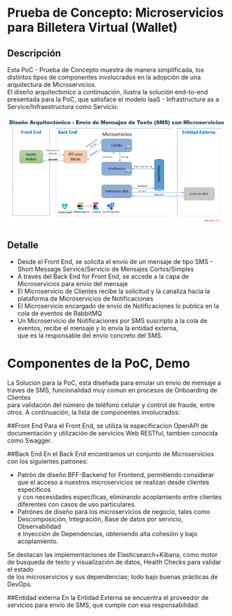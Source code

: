 # Prueba de Concepto: Microservicios para Billetera Virtual (Wallet)

## Descripción
Esta PoC - Prueba de Concepto muestra de manera simplificada, los distintos tipos de componentes involucrados en la adopci&oacute;n de una arquitectura de Microservicios.<BR>
El diseño arquitectonico a continuación, ilustra la soluci&oacute;n end-to-end presentada para la PoC, que satisface el modelo IaaS - Infrastructure as a Service/Infraestructura como Servicio:

![](Images/PoC-SMS.png)

## Detalle

-   Desde el Front End, se solicita el env&iacute;o de un mensaje de tipo SMS - Short Message Service/Servicio de Mensajes Cortos/Simples 
-   A trav&eacute;s del Back End for Front End, se accede a la capa de Microservicios para env&iacute;o del mensaje
-   El Microservicio de Clientes recibe la solicitud y la canaliza hacia la plataforma de Microservicios de Notificaciones
-   El Microservicio encargado de env&iacute;o de Notificaciones lo publica en la cola de eventos de RabbitMQ
-   Un Microservicio de Notificaciones por SMS suscripto a la cola de eventos, recibe el mensaje y lo env&iacute;a la entidad externa,<BR>
    que es la responsable del env&iacute;o concreto del SMS.

# Componentes de la PoC, Demo

La Solucion para la PoC, esta diseñada para emular un envio de mensaje a traves de SMS, funcionalidad muy comun en procesos de Onboarding de Clientes<BR>
para validaci&oacute;n del n&uacute;mero de tel&eacute;fono celular y control de fraude, entre otros.
A continuaci&oacute;n, la lista de componentes involucrados:

##Front End
Para el Front End, se utiliza la especificacion OpenAPI de documentación y utilización de servicios Web RESTful, tambien conocida como Swagger.

##Back End
En el Back End encontramos un conjunto de Microservicios con los siguientes patrones:
- Patr&oacute;n de diseño BFF-Backend for Frontend, permitiendo considerar que el acceso a nuestros microservicios se realizan desde clientes especificos<BR> y con necesidades especificas, eliminando acoplamiento entre clientes diferentes
con casos de uso particulares.
- Patr&oacute;nes de diseño para los microservicios de negocio, tales como Descomposición, Integración, Base de datos por servicio, Observabilidad<BR>
e Inyección de Dependencias, obteniendo alta cohesión y bajo acoplamiento.

Se destacan las implementaciones de Elasticsearch+Kibana, como motor de busqueda de texto y visualización de datos, Health Checks para validar el estado<BR> de los microservicios y sus dependencias;
todo bajo buenas pr&aacute;cticas de DevOps.

##Entidad externa
En la Entidad Externa se encuentra el proveedor de servicios para env&iacute;o de SMS, que cumple con esa responsabilidad.


